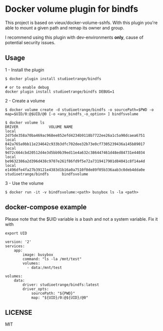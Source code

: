 # Docker volume plugin for bindfs


This project is based on vieux/docker-volume-sshfs.
With this plugin you're able to mount a given path and remap its owner and group.

I recommend using this plugin with dev-environments **only**, cause of potential security issues.

## Usage

1 - Install the plugin

```
$ docker plugin install studioetrange/bindfs

# or to enable debug
docker plugin install studioetrange/bindfs DEBUG=1

```

2 - Create a volume

```
$ docker volume create -d studioetrange/bindfs -o sourcePath=$PWD -o map=$UID/0:@$UID/@0 [-o <any_bindfs_-o_option> ] bindfsvolume

$ docker volume ls
DRIVER              VOLUME NAME
local               2d75de358a70ba469ac968ee852efd4234b9118b7722ee26a1c5a90dcaea6751
local               842a765a9bb11e234642c933b3dfc702dee32b73e0cf7305239436a145b89017
local               9d72c664cbd20512d4e3d5bb9b39ed11e4a632c386447461d48ed84731e44034
local               be9632386a2d396d438c9707e261f86fd9f5e72a7319417901d84041c8f14a4d
local               e1496dfe4fa27b39121e4383d1b16a0a7510f0de89f05b336aab3c0deb4dda0e
studioetrange/bindfs      bindfsvolume
```

3 - Use the volume

```
$ docker run -it -v bindfsvolume:<path> busybox ls -la <path>
```

## docker-compose example
Please note that the $UID variable is a bash and not a system variable.
Fix it with
```
export UID
```

```
version: '2'
services:
    app:
        image: busybox
        command: "ls -la /mnt/test"
        volumes:
          - data:/mnt/test

volumes:
    data:
        driver: studioetrange/bindfs:latest
        driver_opts:
            sourcePath: "${PWD}"
            map: "${UID}/0:@${UID}/@0"
```

## LICENSE

MIT
